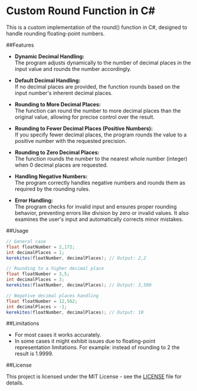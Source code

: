 # Custom Round Function in C#

This is a custom implementation of the round() function in C#, designed to handle rounding floating-point numbers.

##Features

- **Dynamic Decimal Handling:**  
  The program adjusts dynamically to the number of decimal places in the input value and rounds the number accordingly.
  
- **Default Decimal Handling:**  
  If no decimal places are provided, the function rounds based on the input number's inherent decimal places.
  
- **Rounding to More Decimal Places:**  
  The function can round the number to more decimal places than the original value, allowing for precise control over the result.
  
- **Rounding to Fewer Decimal Places (Positive Numbers):**  
  If you specify fewer decimal places, the program rounds the value to a positive number with the requested precision.

- **Rounding to Zero Decimal Places:**  
  The function rounds the number to the nearest whole number (integer) when 0 decimal places are requested.

- **Handling Negative Numbers:**  
  The program correctly handles negative numbers and rounds them as required by the rounding rules.

- **Error Handling:**  
  The program checks for invalid input and ensures proper rounding behavior, preventing errors like division by zero or invalid values. It also examines the user's input and automatically corrects minor mistakes.

##Usage

```csharp
// General case
float floatNumber = 2,172;
int decimalPlaces = 1;
kerekites(floatNumber, decimalPlaces); // Output: 2,2

// Rounding to a higher decimal place
float floatNumber = 3,5;
int decimalPlaces = 3;
kerekites(floatNumber, decimalPlaces); // Output: 3,500

// Negative decimal places handling
float floatNumber = 12,562;
int decimalPlaces = -1;
kerekites(floatNumber, decimalPlaces); // Output: 10
```

##Limitations

- For most cases it works accurately.
- In some cases it might exhibit issues due to floating-point representation limitations. For example: instead of rounding to 2 the result is 1.9999.

##License

This project is licensed under the MIT License - see the [LICENSE](LICENSE) file for details.
